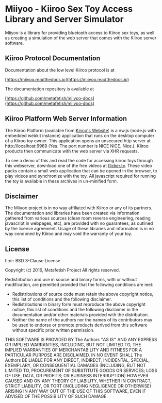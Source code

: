 # Miiyoo - Kiiroo Sex Toy Access Library and Server Simulator

Miiyoo is a library for providing bluetooth access to Kiiroo sex toys,
as well as creating a simulation of the web server that comes with the
Kiiroo server software.

## Kiiroo Protocol Documentation

Documentation about the low level Kiiroo protocol is at

[https://miiyoo.readthedocs.io](https://miiyoo.readthedocs.io)

The documentation repository is available at

[https://github.com/metafetish/miiyoo-docs](https://github.com/metafetish/miiyoo-docs)

## Kiiroo Platform Web Server Information

The Kiiroo Platform (available
from [Kiiroo's Website](https://www.kiiroo.com/download/)) is a nw.js
(node.js with embedded webkit instance) application that runs on the
desktop computer of a Kiiroo toy owner. This application opens an
unsecured http server at http://localhost:6969 (Yes. The port number
is NICE NICE. Nice.). Kiiroo products then communicate with the web
server via XHR requests.

To see a demo of this and read the code for accessing kiiroo toys
through this webserver, download one of the free videos
at [flicker.tv](http://flicker.tv). These video packs contain a small
web application that can be opened in the browser, to play videos and
synchronize with the toy. All javascript required for running the toy
is available in these archives in un-minified form.

## Disclaimer

The Miiyoo project is in no way affiliated with Kiiroo or any of its
partners. The documentation and libraries have been created via
information gathered from various sources (clean room reverse
engineering, reading javascript in webpages, etc), are provided with
no guarantees, as outlined by the license agreement. Usage of these
libraries and information is in no way condoned by Kiiroo and may void
the warranty of your toy.

## License

tl;dr: BSD 3-Clause License

Copyright (c) 2016, Metafetish Project
All rights reserved.

Redistribution and use in source and binary forms, with or without
modification, are permitted provided that the following conditions are met:
* Redistributions of source code must retain the above copyright
  notice, this list of conditions and the following disclaimer.
* Redistributions in binary form must reproduce the above copyright
  notice, this list of conditions and the following disclaimer in the
  documentation and/or other materials provided with the distribution.
* Neither the name of the authors nor the names of its contributors
  may be used to endorse or promote products derived from this
  software without specific prior written permission.

THIS SOFTWARE IS PROVIDED BY The Authors ''AS IS'' AND ANY EXPRESS
OR IMPLIED WARRANTIES, INCLUDING, BUT NOT LIMITED TO, THE IMPLIED
WARRANTIES OF MERCHANTABILITY AND FITNESS FOR A PARTICULAR PURPOSE ARE
DISCLAIMED. IN NO EVENT SHALL The Authors BE LIABLE FOR ANY DIRECT,
INDIRECT, INCIDENTAL, SPECIAL, EXEMPLARY, OR CONSEQUENTIAL DAMAGES
(INCLUDING, BUT NOT LIMITED TO, PROCUREMENT OF SUBSTITUTE GOODS OR
SERVICES; LOSS OF USE, DATA, OR PROFITS; OR BUSINESS INTERRUPTION)
HOWEVER CAUSED AND ON ANY THEORY OF LIABILITY, WHETHER IN CONTRACT,
STRICT LIABILITY, OR TORT (INCLUDING NEGLIGENCE OR OTHERWISE) ARISING
IN ANY WAY OUT OF THE USE OF THIS SOFTWARE, EVEN IF ADVISED OF THE
POSSIBILITY OF SUCH DAMAGE

